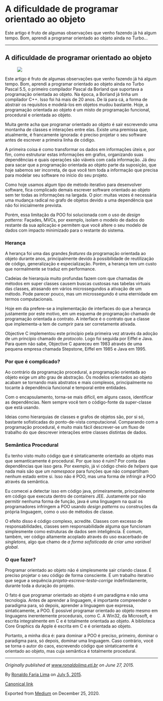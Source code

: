 A dificuldade de programar orientado ao objeto
==============================================

Este artigo é fruto de algumas observações que venho fazendo já há algum
tempo. Bom, aprendi a programar orientado ao objeto ainda no Turbo…

------------------------------------------------------------------------

A dificuldade de programar orientado ao objeto
----------------------------------------------

<figure>
<img src="https://cdn-images-1.medium.com/max/800/0*FnipXdVL1WVjGrP5.png" class="graf-image" />
</figure>Este artigo é fruto de algumas observações que venho fazendo já
há algum tempo. Bom, aprendi a programar orientado ao objeto ainda no
Turbo Pascal 5.5, o primeiro compilador Pascal da Borland que suportava
a programação orientada ao objeto. Na época, a Borland já tinha um
compilador C++. Isso foi há mais de 20 anos. De lá para cá, a forma de
abstrair os requisitos e modelá-los em objetos mudou bastante. Hoje, a
programação orientada ao objeto é um misto de programação funcional,
procedural e orientada ao objeto.

Muita gente acha que programar orientado ao objeto é sair escrevendo uma
montanha de classes e interações entre elas. Existe uma premissa que,
atualmente, é francamente ignorada: é preciso projetar o seu software
antes de escrever a primeira linha de código.

A primeira coisa é como transformar os dados em informações úteis e, por
fim, como estruturar estas informações em grafos, organizando suas
dependências e quais operações são viáveis com cada informação. Já deu
para sacar que a programação orientada ao objeto parte da suposição, que
hoje sabemos ser incorreta, de que você tem toda a informação que
precisa para modelar seu software no início do seu projeto.

Como hoje usamos algum tipo de método iterativo para desenvolver
software, fica complicado demais escrever software orientado ao objeto
sem ter todas as informações na largada. O pior: muitas vezes é
necessária uma mudança radical no grafo de objetos devido a uma
dependência que não foi inicialmente prevista.

Porém, essa limitação da POO foi solucionada com o uso de *design
patterns*: Façades, MVCs, por exemplo, isolam o modelo de dados do
restante da sua aplicação e permitem que você altere o seu modelo de
dados com impacto minimizado para o restante do sistema.

### Herança

A herança foi uma das grandes *features* da programação orientada ao
objeto durante anos, principalmente devido à possibilidade de
reutilização de código, generalização e especialização. Porém, a herança
tem um custo que normalmente se traduz em performance.

Cadeias de hierarquia muito profundas fazem com que chamadas de métodos
em super classes causem buscas custosas nas tabelas virtuais das
classes, atrasando em vários microssegundos a ativação de um método.
Pode parecer pouco, mas um microssegundo é uma eternidade em termos
computacionais.

Hoje em dia prefere-se a implementação de interfaces do que a herança
justamente por este motivo, em um esquema de programação chamado de
programação orientada a contrato. A interface é o contrato que a classe
que implementa-a tem de cumprir para ser corretamente ativada.

Objective C implementou este princípio pela primeira vez através da
adoção de um princípio chamado de *protocolo*. Logo foi seguida por
Eiffel e Java. Para quem não sabe, Objective C apareceu em 1983 através
de uma pequena empresa chamada Stepstone, Eiffel em 1985 e Java em 1995.

### Por que é complicado?

Ao contrário da programação procedural, a programação orientada ao
objeto exige um alto grau de abstração. Os modelos orientados ao objeto
acabam se tornando mais abstratos e mais complexos, principalmente no
tocante à dependência funcional e temporal entre entidades.

Com o encapsulamento, torna-se mais difícil, em alguns casos,
identificar as dependências. Nem sempre você tem o código-fonte da
super-classe que está usando.

Ideias como hierarquias de classes e grafos de objetos são, por si só,
bastante sofisticadas do ponto-de-vista computacional. Comparando com a
programação procedural, é muito mais fácil descrever-se um fluxo de
trabalho do que descrever interações entre classes distintas de dados.

### Semântica Procedural

Eu tenho visto muito código que é sintaticamente orientado ao objeto mas
que semanticamente é procedural. Por que isso é ruim? Por conta das
dependências que isso gera. Por exemplo, já vi código cheio de *helpers*
que nada mais são que um *namespace* para funções que não compartilham
nenhum estado entre si. Isso não é POO, mas uma forma de infringir a POO
através da semântica.

Eu comecei a detectar isso em código java, primeiramente, principalmente
em código que executa dentro de containers JEE. Justamente por não
permitir nenhuma forma de função, java é uma linguagem na qual os
programadores infringem a POO usando *design patterns* ou construções da
própria linguagem, como o uso de métodos de classe.

O efeito disso é código complexo, acredite. Classes com excesso de
responsabilidades, classes sem responsabilidade alguma que funcionam
simplesmente como estruturas de dados sem inteligência. É comum, também,
ver código altamente acoplado através do uso exacerbado de *singletons,*
algo que chamo de *a forma sofisticada de criar uma variável global*.

### O que fazer?

Programar orientado ao objeto não é simplesmente sair criando classe. É
preciso projetar o seu código de forma consciente. É um trabalho
iterativo que segue a sequência *projeta-escreve-testa-corrige*
indefinidamente, durante toda a duração do projeto.

O fato é que programar orientado ao objeto é um paradigma e não uma
tecnologia. Antes de aprender a linguagem, é importante compreender o
paradigma para, só depois, aprender a linguagem que expressa,
sintaticamente, a POO. É possível programar orientado ao objeto mesmo em
linguagens inerentemente procedurais, como C. A Win32, da Microsoft, é
escrita integralmente em C e é totalmente orientada ao objeto. A
biblioteca Core Graphics da Apple é escrita em C e é orientada ao
objeto.

Portanto, a minha dica é: para dominar a POO é preciso, primeiro,
dominar o paradigma para, só depois, dominar uma linguagem. Caso
contrário, você se torna o autor do caos, escrevendo código que
sintaticamente é orientado ao objeto, mas cuja semântica é totalmente
procedural.

------------------------------------------------------------------------

*Originally published at*
<a href="http://www.ronaldolima.eti.br/2015/06/27/a-dificuldade-de-programar-orientado-ao-objeto/" class="markup--anchor markup--p-anchor"><em>www.ronaldolima.eti.br</em></a>
*on June 27, 2015.*

By
<a href="https://medium.com/@ronaldolima" class="p-author h-card">Ronaldo Faria Lima</a>
on [July 5, 2015](https://medium.com/p/bdf5d0f643f5).

<a href="https://medium.com/@ronaldolima/a-dificuldade-de-programar-orientado-ao-objeto-bdf5d0f643f5" class="p-canonical">Canonical link</a>

Exported from [Medium](https://medium.com) on December 25, 2020.
